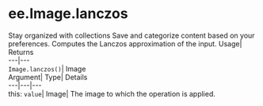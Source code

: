  
#  ee.Image.lanczos
Stay organized with collections  Save and categorize content based on your preferences. 
Computes the Lanczos approximation of the input. Usage| Returns  
---|---  
`Image.lanczos()`| Image  
Argument| Type| Details  
---|---|---  
this: `value`| Image| The image to which the operation is applied.  

